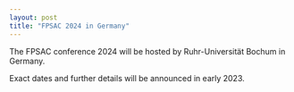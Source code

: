 ```yaml
---
layout: post
title: "FPSAC 2024 in Germany"
---
```

The FPSAC conference 2024 will be hosted by Ruhr-Universität Bochum in Germany.

Exact dates and further details will be announced in early 2023.

